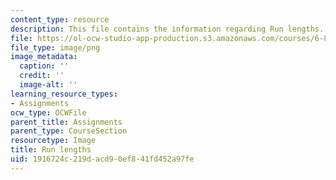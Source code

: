 ```yaml
---
content_type: resource
description: This file contains the information regarding Run lengths.
file: https://ol-ocw-studio-app-production.s3.amazonaws.com/courses/6-857-network-and-computer-security-spring-2014/1916724c219dacd90ef841fd452a97fe_run_lengths.png
file_type: image/png
image_metadata:
  caption: ''
  credit: ''
  image-alt: ''
learning_resource_types:
- Assignments
ocw_type: OCWFile
parent_title: Assignments
parent_type: CourseSection
resourcetype: Image
title: Run lengths
uid: 1916724c-219d-acd9-0ef8-41fd452a97fe
---
```

